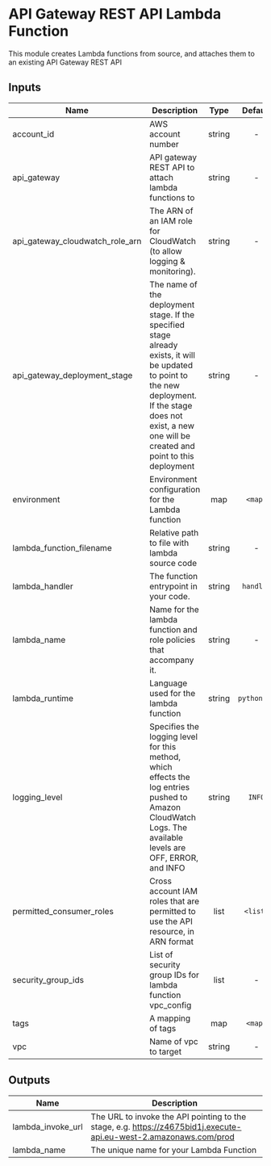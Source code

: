 # API Gateway REST API Lambda Function

This module creates Lambda functions from source, and attaches them to an existing API Gateway REST API


## Inputs

| Name                                | Description                                                                                                                                                                                                     |  Type  |   Default   | Required |
| ----------------------------------- | --------------------------------------------------------------------------------------------------------------------------------------------------------------------------------------------------------------- | :----: | :---------: | :------: |
| account\_id                         | AWS account number                                                                                                                                                                                              | string |      -      |   yes    |
| api\_gateway                        | API gateway REST API to attach lambda functions to                                                                                                                                                              | string |      -      |   yes    |
| api\_gateway\_cloudwatch\_role\_arn | The ARN of an IAM role for CloudWatch (to allow logging & monitoring).                                                                                                                                          | string |      -      |   yes    |
| api\_gateway\_deployment\_stage     | The name of the deployment stage. If the specified stage already exists, it will be updated to point to the new deployment. If the stage does not exist, a new one will be created and point to this deployment | string |      -      |   yes    |
| environment                         | Environment configuration for the Lambda function                                                                                                                                                               |  map   |   `<map>`   |    no    |
| lambda\_function\_filename          | Relative path to file with lambda source code                                                                                                                                                                   | string |      -      |   yes    |
| lambda\_handler                     | The function entrypoint in your code.                                                                                                                                                                           | string |  `handler`  |    no    |
| lambda\_name                        | Name for the lambda function and role policies that accompany it.                                                                                                                                               | string |      -      |   yes    |
| lambda\_runtime                     | Language used for the lambda function                                                                                                                                                                           | string | `python3.7` |    no    |
| logging\_level                      | Specifies the logging level for this method, which effects the log entries pushed to Amazon CloudWatch Logs. The available levels are OFF, ERROR, and INFO                                                      | string |   `INFO`    |    no    |
| permitted\_consumer\_roles          | Cross account IAM roles that are permitted to use the API resource, in ARN format                                                                                                                               |  list  |  `<list>`   |    no    |
| security\_group\_ids                | List of security group IDs for lambda function vpc_config                                                                                                                                                       |  list  |      -      |   yes    |
| tags                                | A mapping of tags                                                                                                                                                                                               |  map   |   `<map>`   |    no    |
| vpc                                 | Name of vpc to target                                                                                                                                                                                           | string |      -      |   yes    |

## Outputs

| Name                | Description                                                                                                       |
| ------------------- | ----------------------------------------------------------------------------------------------------------------- |
| lambda\_invoke\_url | The URL to invoke the API pointing to the stage, e.g. https://z4675bid1j.execute-api.eu-west-2.amazonaws.com/prod |
| lambda\_name        | The unique name for your Lambda Function                                                                          |

